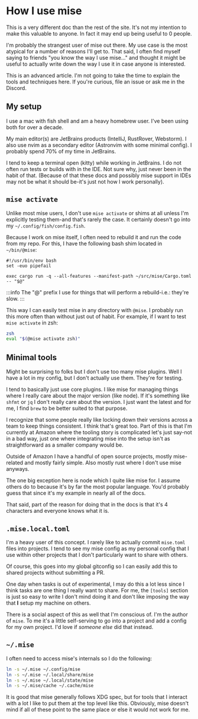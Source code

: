 # How I use mise

This is a very different doc than the rest of the site. It's not my intention to make this valuable to anyone. In fact
it may end up being useful to 0 people.

I'm probably the strangest user of mise out there. My use case is the most atypical for a number of reasons I'll get to.
That said, I often find myself saying to friends "you know the way I use mise..." and thought it might be useful to
actually write down the way I use it in case anyone is interested.

This is an advanced article. I'm not going to take the time to explain the tools and techniques here. If you're curious,
file an issue or ask me in the Discord.

## My setup

I use a mac with fish shell and am a heavy homebrew user. I've been using both for over a decade.

My main editor(s) are JetBrains products (IntelliJ, RustRover, Webstorm). I also use nvim as a secondary editor
(Astronvim with some minimal config). I probably spend 70% of my time in JetBrains.

I tend to keep a terminal open (kitty) while working in JetBrains. I do not often run tests or builds with in the IDE.
Not sure why, just never been in the habit of that. (Because of that these docs and possibly mise support in IDEs may
not be what it should be-it's just not how I work personally).

## `mise activate`

Unlike most mise users, I don't use `mise activate` or shims at all unless I'm explicitly testing them-and that's rarely
the case. It certainly doesn't go into my `~/.config/fish/config.fish`.

Because I work on mise itself, I often need to rebuild it and run the code from my repo. For this, I have the following
bash shim located in `~/bin/@mise`:

```fish
#!/usr/bin/env bash
set -euo pipefail

exec cargo run -q --all-features --manifest-path ~/src/mise/Cargo.toml -- "$@"
```

:::info The "@" prefix I use for things that will perform a rebuild-i.e.: they're slow. :::

This way I can easily test mise in any directory with `@mise`. I probably run this more often than without just out of
habit. For example, if I want to test `mise activate` in zsh:

```sh
zsh
eval "$(@mise activate zsh)"
```

## Minimal tools

Might be surprising to folks but I don't use too many mise plugins. Well I have a lot in my config, but I don't actually
use them. They're for testing.

I tend to basically just use core plugins. I like mise for managing things where I really care about the major version
(like node). If it's something like `shfmt` or `jq` I don't really care about the version. I just want the latest and
for me, I find `brew` to be better suited to that purpose.

I recognize that some people really like locking down their versions across a team to keep things consistent. I think
that's great too. Part of this is that I'm currently at Amazon where the tooling story is complicated let's just say-not
in a bad way, just one where integrating mise into the setup isn't as straightforward as a smaller company would be.

Outside of Amazon I have a handful of open source projects, mostly mise-related and mostly fairly simple. Also mostly
rust where I don't use mise anyways.

The one big exception here is node which I quite like mise for. I assume others do to because it's by far the most
popular language. You'd probably guess that since it's my example in nearly all of the docs.

That said, part of the reason for doing that in the docs is that it's 4 characters and everyone knows what it is.

## `.mise.local.toml`

I'm a heavy user of this concept. I rarely like to actually commit `mise.toml` files into projects. I tend to see my
mise config as my personal config that I use within other projects that I don't particularly want to share with others.

Of course, this goes into my global gitconfig so I can easily add this to shared projects without submitting a PR.

One day when tasks is out of experimental, I may do this a lot less since I think tasks are one thing I really want to
share. For me, the `[tools]` section is just so easy to write I don't mind doing it and don't like imposing the way that
**I** setup my machine on others.

There is a social aspect of this as well that I'm conscious of. I'm the author of `mise`. To me it's a little
self-serving to go into a project and add a config for my own project. I'd love if _someone else_ did that instead.

## `~/.mise`

I often need to access mise's internals so I do the following:

```sh
ln -s ~/.mise ~/.config/mise
ln -s ~/.mise ~/.local/share/mise
ln -s ~/.mise ~/.local/state/mise
ln -s ~/.mise/cache ~/.cache/mise
```

It is good that mise generally follows XDG spec, but for tools that I interact with a lot I like to put them at the top
level like this. Obviously, mise doesn't mind if all of these point to the same place or else it would not work for me.
